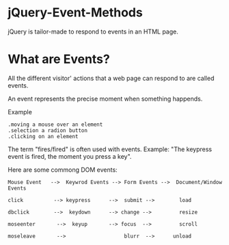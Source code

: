 # jQuery-Event-Methods
jQuery is tailor-made to respond to events in an HTML page.

# What are Events?
All the different visitor' actions that a web page can respond to are called events.

An event represents the precise moment when something happends.

Example

    .moving a mouse over an element
    .selection a radion button
    .clicking on an element

The term "fires/fired" is often used with events. Example: "The keypress  event
is fired, the moment you press a key".

Here are some commong DOM events:

    Mouse Event   -->  Keywrod Events --> Form Events -->  Document/Window Events

    click          --> keypress      -->  submit -->        load

    dbclick        -->  keydown      --> change -->         resize

    moseenter       -->  keyup       --> focus  -->         scroll

    moseleave       -->                   blurr  -->      unload

    